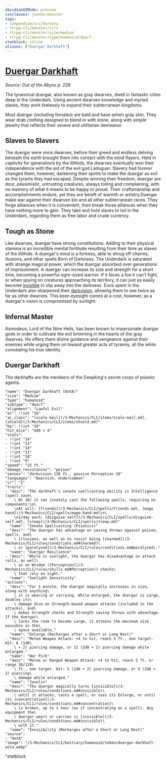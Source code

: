 ```yaml
---
obsidianUIMode: preview
cssclasses: json5e-monster
tags:
- compendium/src/5e/oota
- ttrpg-cli/monster/cr/2
- ttrpg-cli/monster/size/medium
- ttrpg-cli/monster/type/humanoid/dwarf
statblock: inline
aliases: ["Duergar Darkhaft"]
---
```

# [Duergar Darkhaft](3-Mechanics\CLI\bestiary\humanoid/duergar-darkhaft-oota.md)
*Source: Out of the Abyss p. 226*  

The tyrannical duergar, also known as gray dwarves, dwell in fantastic cities deep in the Underdark. Using ancient dwarven knowledge and myriad slaves, they work tirelessly to expand their subterranean kingdoms.

Most duergar (including females) are bald and have ashen gray skin. They wear drab clothing designed to blend in with stone, along with simple jewelry that reflects their severe and utilitarian demeanor.

## Slaves to Slavers

The duergar were once dwarves, before their greed and endless delving beneath the earth brought them into contact with the mind flayers. Held in captivity for generations by the illithids, the dwarves eventually won their independence with the aid of the evil god Laduguer. Slavery had forever changed them, however, darkening their spirits to make the duergar as evil as the tyrants they had escaped. Despite winning their freedom, duergar are dour, pessimistic, untrusting creatures, always toiling and complaining, with no memory of what it means to be happy or proud. Their craftsmanship and accomplishments endure, yet they are bereft of warmth or artistry.Duergar make war against their dwarven kin and all other subterranean races. They forge alliances when it is convenient, then break those alliances when they have nothing more to gain. They take and hold slaves to toil in the Underdark, regarding them as free labor and crude currency.

## Tough as Stone

Like dwarves, duergar have strong constitutions. Adding to their physical stamina is an incredible mental fortitude resulting from their time as slaves of the illithids. A duergar's mind is a fortress, able to shrug off charms, illusions, and other spells.Born of Darkness. The Underdark is saturated with strange magical power, which the duergar absorbed over generations of imprisonment. A duergar can increase its size and strength for a short time, becoming a powerful ogre-sized warrior. If it faces a foe it can't fight, or when spying on creatures approaching its territory, it can just as easily become [invisible](/3-Mechanics/CLI/rules/conditions.md#invisible) to slip away into the darkness. Eons spent in the Underdark also sharpened their [darkvision](/3-Mechanics/CLI/rules/senses.md#darkvision), allowing them to see twice as far as other dwarves. This keen eyesight comes at a cost, however, as a duergar's vision is compromised by sunlight.

## Infernal Master

Asmodeus, Lord of the Nine Hells, has been known to impersonate duergar gods in order to cultivate the evil brimming in the hearts of the gray dwarves. He offers them divine guidance and vengeance against their enemies while urging them on toward greater acts of tyranny, all the while concealing his true identity.

## Duergar Darkhaft

The darkhafts are the members of the Deepking's secret corps of psionic agents.

```statblock
"name": "Duergar Darkhaft (OotA)"
"size": "Medium"
"type": "humanoid"
"subtype": "dwarf"
"alignment": "Lawful Evil"
"ac": !!int "16"
"ac_class": "[scale mail](/3-Mechanics/CLI/items/scale-mail.md), [shield](/3-Mechanics/CLI/items/shield.md)"
"hp": !!int "26"
"hit_dice": "4d8 + 4"
"stats":
- !!int "14"
- !!int "11"
- !!int "14"
- !!int "11"
- !!int "10"
- !!int "9"
"speed": "25 ft."
"damage_resistances": "poison"
"senses": "darkvision 120 ft., passive Perception 10"
"languages": "Dwarvish, Undercommon"
"cr": "2"
"traits":
- "desc": "The darkhaft's innate spellcasting ability is Intelligence (spell save\
    \ DC 10) it can innately cast the following spells, requiring no components:\n\
    \nAt will: [friends](/3-Mechanics/CLI/spells/friends.md), [mage hand](/3-Mechanics/CLI/spells/mage-hand.md)\n\
    \n1/day each: [disguise self](/3-Mechanics/CLI/spells/disguise-self.md), [sleep](/3-Mechanics/CLI/spells/sleep.md)"
  "name": "Innate Spellcasting (Psionics)"
- "desc": "The duergar has advantage on saving throws against poison, spells, and\
    \ illusions, as well as to resist being [charmed](/3-Mechanics/CLI/rules/conditions.md#charmed)\
    \ or [paralyzed](/3-Mechanics/CLI/rules/conditions.md#paralyzed)."
  "name": "Duergar Resilience"
- "desc": "While in sunlight, the duergar has disadvantage on attack rolls, as well\
    \ as on Wisdom ([Perception](/3-Mechanics/CLI/rules/skills.md#Perception)) checks\
    \ that rely on sight."
  "name": "Sunlight Sensitivity"
"actions":
- "desc": "For 1 minute, the duergar magically increases in size, along with anything\
    \ it is wearing or carrying. While enlarged, the duergar is Large, doubles its\
    \ damage dice on Strength-based weapon attacks (included in the attacks), and\
    \ makes Strength checks and Strength saving throws with advantage. If the duergar\
    \ lacks the room to become Large, it attains the maximum size possible in the\
    \ space available."
  "name": "Enlarge (Recharges after a Short or Long Rest)"
- "desc": "Melee Weapon Attack: +4 to hit, reach 5 ft., one target. Hit: 6 (1d8\
    \ + 2) piercing damage, or 11 (2d8 + 2) piercing damage while enlarged."
  "name": "War Pick"
- "desc": "Melee or Ranged Weapon Attack: +4 to hit, reach 5 ft. or range 30/120\
    \ ft., one target. Hit: 5 (1d6 + 2) piercing damage, or 9 (2d6 + 2) piercing\
    \ damage while enlarged."
  "name": "Javelin"
- "desc": "The duergar magically turns [invisible](/3-Mechanics/CLI/rules/conditions.md#invisible)\
    \ until it attacks, casts a spell, or uses its Enlarge, or until its [concentration](/3-Mechanics/CLI/rules/conditions.md#concentration)\
    \ is broken, up to 1 hour (as if concentrating on a spell). Any equipment the\
    \ duergar wears or carries is [invisible](/3-Mechanics/CLI/rules/conditions.md#invisible)\
    \ with it."
  "name": "Invisibility (Recharges after a Short or Long Rest)"
"source":
- "OotA"
"image": "/3-Mechanics/CLI/bestiary/humanoid/token/duergar-darkhaft-oota.webp"
```
^statblock